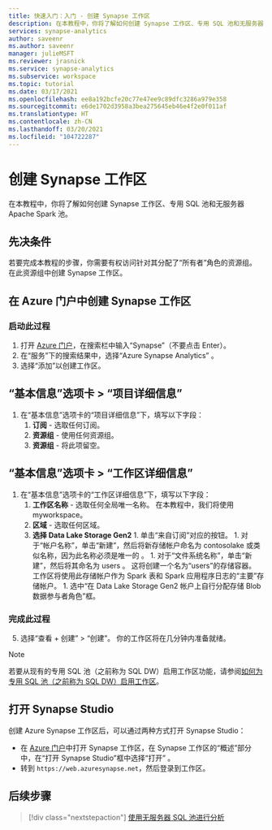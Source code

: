 ```yaml
---
title: 快速入门：入门 - 创建 Synapse 工作区
description: 在本教程中，你将了解如何创建 Synapse 工作区、专用 SQL 池和无服务器 Apache Spark 池。
services: synapse-analytics
author: saveenr
ms.author: saveenr
manager: julieMSFT
ms.reviewer: jrasnick
ms.service: synapse-analytics
ms.subservice: workspace
ms.topic: tutorial
ms.date: 03/17/2021
ms.openlocfilehash: ee8a192bcfe20c77e47ee9c89dfc3286a979e358
ms.sourcegitcommit: e6de1702d3958a3bea275645eb46e4f2e0f011af
ms.translationtype: HT
ms.contentlocale: zh-CN
ms.lasthandoff: 03/20/2021
ms.locfileid: "104722287"
---
```

# <a name="creating-a-synapse-workspace"></a>创建 Synapse 工作区

在本教程中，你将了解如何创建 Synapse 工作区、专用 SQL 池和无服务器 Apache Spark 池。 

## <a name="prerequisites"></a>先决条件

若要完成本教程的步骤，你需要有权访问针对其分配了“所有者”角色的资源组。 在此资源组中创建 Synapse 工作区。

## <a name="create-a-synapse-workspace-in-the-azure-portal"></a>在 Azure 门户中创建 Synapse 工作区

### <a name="start-the-process"></a>启动此过程
1. 打开 [Azure 门户](https://portal.azure.com)，在搜索栏中输入“Synapse”（不要点击 Enter）。
1. 在“服务”下的搜索结果中，选择“Azure Synapse Analytics” 。
1. 选择“添加”以创建工作区。

## <a name="basics-tab--project-details"></a>“基本信息”选项卡 > “项目详细信息”
1. 在“基本信息”选项卡的“项目详细信息”下，填写以下字段：
      1. **订阅** - 选取任何订阅。
      2. **资源组** - 使用任何资源组。
      3. **资源组** - 将此项留空。


## <a name="basics-tab--workspace-details"></a>“基本信息”选项卡 > “工作区详细信息”
1. 在“基本信息”选项卡的“工作区详细信息”下，填写以下字段：
      1. **工作区名称** - 选取任何全局唯一名称。 在本教程中，我们将使用 myworkspace。
      1. **区域** - 选取任何区域。
      1. **选择 Data Lake Storage Gen2**
        1. 单击“来自订阅”对应的按钮。
        1. 对于“帐户名称”，单击“新建”，然后将新存储帐户命名为 contosolake 或类似名称，因为此名称必须是唯一的  。
        1. 对于“文件系统名称”，单击“新建”，然后将其命名为 users  。 这将创建一个名为“users”的存储容器。 工作区将使用此存储帐户作为 Spark 表和 Spark 应用程序日志的“主要”存储帐户。
        1. 选中“在 Data Lake Storage Gen2 帐户上自行分配存储 Blob 数据参与者角色”框。 

### <a name="completing-the-process"></a>完成此过程
5. 选择“查看 + 创建” > “创建”。 你的工作区将在几分钟内准备就绪。

> [!NOTE]
> 若要从现有的专用 SQL 池（之前称为 SQL DW）启用工作区功能，请参阅[如何为专用 SQL 池（之前称为 SQL DW）启用工作区](./sql-data-warehouse/workspace-connected-create.md)。


## <a name="open-synapse-studio"></a>打开 Synapse Studio

创建 Azure Synapse 工作区后，可以通过两种方式打开 Synapse Studio：

* 在 [Azure 门户](https://portal.azure.com)中打开 Synapse 工作区，在 Synapse 工作区的“概述”部分中，在“打开 Synapse Studio”框中选择“打开” 。
* 转到 `https://web.azuresynapse.net`，然后登录到工作区。











## <a name="next-steps"></a>后续步骤

> [!div class="nextstepaction"]
> [使用无服务器 SQL 池进行分析](get-started-analyze-sql-on-demand.md)
